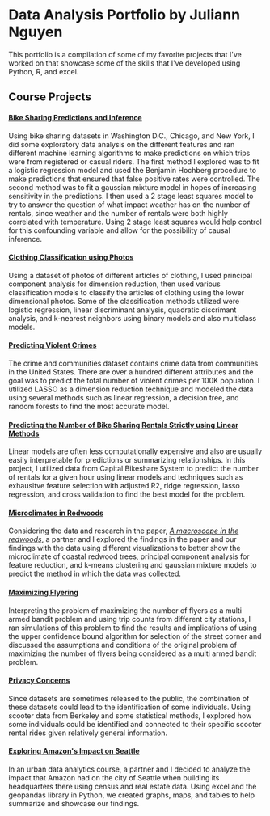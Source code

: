 # Data Analysis Portfolio by Juliann Nguyen

This portfolio is a compilation of some of my favorite projects that I've worked on that showcase some of the skills that I've developed using Python, R, and excel. 

## Course Projects

#### [Bike Sharing Predictions and Inference](https://github.com/juliannnguyen/juliann.portfolio/blob/master/Files/Bike_Sharing_Predictions_and_Inference.pdf)
Using bike sharing datasets in Washington D.C., Chicago, and New York, I did some exploratory data analysis on the different features and ran different machine learning algorithms to make predictions on which trips were from registered or casual riders. The first method I explored was to fit a logistic regression model and used the Benjamin Hochberg procedure to make predictions that ensured that false positive rates were controlled. The second method was to fit a gaussian mixture model in hopes of increasing sensitivity in the predictions. I then used a 2 stage least squares model to try to answer the question of what impact weather has on the number of rentals, since weather and the number of rentals were both highly correlated with temperature. Using 2 stage least squares would help control for this confounding variable and allow for the possibility of causal inference. 

#### [Clothing Classification using Photos](https://github.com/juliannnguyen/juliann.portfolio/blob/master/Files/Clothing_Classification_using_Photos.pdf)
Using a dataset of photos of different articles of clothing, I used principal component analysis for dimension reduction, then used various classification models to classify the articles of clothing using the lower dimensional photos. Some of the classification methods utilized were logistic regression, linear discriminant analysis, quadratic discrimant analysis, and k-nearest neighbors using binary models and also multiclass models. 

#### [Predicting Violent Crimes](https://github.com/juliannnguyen/juliann.portfolio/blob/master/Files/Predicting_Violent_Crimes.pdf)
The crime and communities dataset contains crime data from communities in the United States. There are over a hundred different attributes and the goal was to predict the total number of violent crimes per 100K popuation. I utilized LASSO as a dimension reduction technique and modeled the data using several methods such as linear regression, a decision tree, and random forests to find the most accurate model. 

#### [Predicting the Number of Bike Sharing Rentals Strictly using Linear Methods](https://github.com/juliannnguyen/juliann.portfolio/blob/master/Files/Predicting_the_Number_of_Bike_Rentals_Linear.pdf)
Linear models are often less computationally expensive and also are usually easily interpretable for predictions or summarizing relationships. In this project, I utilized data from Capital Bikeshare System to predict the number of rentals for a given hour using linear models and techniques such as exhausitve feature selection with adjusted R2, ridge regression, lasso regression, and cross validation to find the best model for the problem. 

#### [Microclimates in Redwoods](https://github.com/juliannnguyen/juliann.portfolio/blob/master/Files/Microclimates_in_Redwoods.pdf)
Considering the data and research in the paper, [*A macroscope in the redwoods*](https://dl.acm.org/doi/10.1145/1098918.1098925), a partner and I explored the findings in the paper and our findings with the data using different visualizations to better show the microclimate of coastal redwood trees, principal component analysis for feature reduction, and k-means clustering and gaussian mixture models to predict the method in which the data was collected. 

#### [Maximizing Flyering](https://github.com/juliannnguyen/juliann.portfolio/blob/master/Files/Maximizing_Flyering.pdf)
Interpreting the problem of maximizing the number of flyers as a multi armed bandit problem and using trip counts from different city stations, I ran simulations of this problem to find the results and implications of using the upper confidence bound algorithm for selection of the street corner and discussed the assumptions and conditions of the original problem of maximizing the number of flyers being considered as a multi armed bandit problem. 

#### [Privacy Concerns](https://github.com/juliannnguyen/juliann.portfolio/blob/master/Files/Privacy_Concerns.pdf)
Since datasets are sometimes released to the public, the combination of these datasets could lead to the identification of some individuals. Using scooter data from Berkeley and some statistical methods, I explored how some individuals could be identified and connected to their specific scooter rental rides given relatively general information. 

#### [Exploring Amazon's Impact on Seattle](https://www.ocf.berkeley.edu/~juliannnguyen/)
In an urban data analytics course, a partner and I decided to analyze the impact that Amazon had on the city of Seattle when building its headquarters there using census and real estate data. Using excel and the geopandas library in Python, we created graphs, maps, and tables to help summarize and showcase our findings. 
